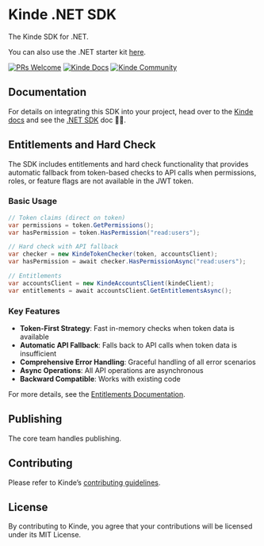 # Kinde .NET SDK

The Kinde SDK for .NET.

You can also use the .NET starter kit [here](https://github.com/kinde-starter-kits/dotnet-starter-kit).

[![PRs Welcome](https://img.shields.io/badge/PRs-welcome-brightgreen.svg?style=flat-square)](https://makeapullrequest.com) [![Kinde Docs](https://img.shields.io/badge/Kinde-Docs-eee?style=flat-square)](https://kinde.com/docs/developer-tools) [![Kinde Community](https://img.shields.io/badge/Kinde-Community-eee?style=flat-square)](https://thekindecommunity.slack.com)

## Documentation

For details on integrating this SDK into your project, head over to the [Kinde docs](https://kinde.com/docs/) and see the [.NET SDK](https://kinde.com/docs/developer-tools/dotnet-sdk/) doc 👍🏼.

## Entitlements and Hard Check

The SDK includes entitlements and hard check functionality that provides automatic fallback from token-based checks to API calls when permissions, roles, or feature flags are not available in the JWT token.

### Basic Usage

```csharp
// Token claims (direct on token)
var permissions = token.GetPermissions();
var hasPermission = token.HasPermission("read:users");

// Hard check with API fallback
var checker = new KindeTokenChecker(token, accountsClient);
var hasPermission = await checker.HasPermissionAsync("read:users");

// Entitlements
var accountsClient = new KindeAccountsClient(kindeClient);
var entitlements = await accountsClient.GetEntitlementsAsync();
```

### Key Features

- **Token-First Strategy**: Fast in-memory checks when token data is available
- **Automatic API Fallback**: Falls back to API calls when token data is insufficient
- **Comprehensive Error Handling**: Graceful handling of all error scenarios
- **Async Operations**: All API operations are asynchronous
- **Backward Compatible**: Works with existing code

For more details, see the [Entitlements Documentation](ENTITLEMENTS_README.md).

## Publishing

The core team handles publishing.

## Contributing

Please refer to Kinde’s [contributing guidelines](https://github.com/kinde-oss/.github/blob/489e2ca9c3307c2b2e098a885e22f2239116394a/CONTRIBUTING.md).

## License

By contributing to Kinde, you agree that your contributions will be licensed under its MIT License.
